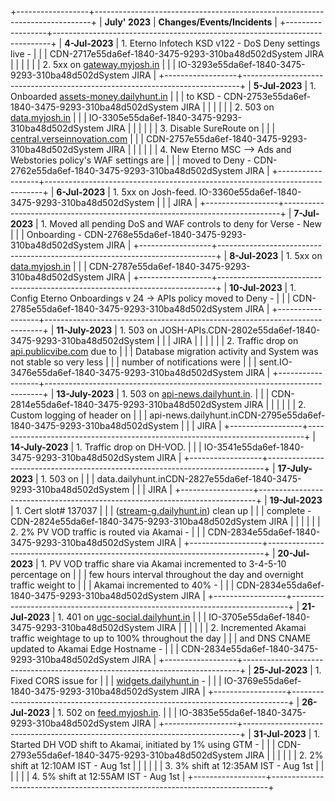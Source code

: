 +------------------+-----------------------------------------------------------------------------+
| **July\' 2023**  | **Changes/Events/Incidents**                                                |
+------------------+-----------------------------------------------------------------------------+
| **4-Jul-2023**   | 1.  Eterno Infotech KSD v122 - DoS Deny settings live -                     |
|                  |     CDN-2717e55da6ef-1840-3475-9293-310ba48d502dSystem JIRA                 |
|                  |                                                                             |
|                  | 2.  5xx on [gateway.myjosh.in](http://gateway.myjosh.in)                    |
|                  |     IO-3293e55da6ef-1840-3475-9293-310ba48d502dSystem JIRA                  |
+------------------+-----------------------------------------------------------------------------+
| **5-Jul-2023**   | 1.  Onboarded [assets-money.dailyhunt.in](http://assets-money.dailyhunt.in) |
|                  |     to KSD - CDN-2753e55da6ef-1840-3475-9293-310ba48d502dSystem JIRA        |
|                  |                                                                             |
|                  | 2.  503 on [data.myjosh.in](http://data.myjosh.in)                          |
|                  |     IO-3305e55da6ef-1840-3475-9293-310ba48d502dSystem JIRA                  |
|                  |                                                                             |
|                  | 3.  Disable SureRoute on                                                    |
|                  |     [central.verseinnovation.com](http://central.verseinnovation.com)       |
|                  |     CDN-2757e55da6ef-1840-3475-9293-310ba48d502dSystem JIRA                 |
|                  |                                                                             |
|                  | 4.  New Eterno MSC \--\> Ads and Webstories policy\'s WAF settings are      |
|                  |     moved to Deny - CDN-2762e55da6ef-1840-3475-9293-310ba48d502dSystem JIRA |
+------------------+-----------------------------------------------------------------------------+
| **6-Jul-2023**   | 1.  5xx on Josh-feed. IO-3360e55da6ef-1840-3475-9293-310ba48d502dSystem     |
|                  |     JIRA                                                                    |
+------------------+-----------------------------------------------------------------------------+
| **7-Jul-2023**   | 1.  Moved all pending DoS and WAF controls to deny for Verse - New          |
|                  |     Onboarding - CDN-2768e55da6ef-1840-3475-9293-310ba48d502dSystem JIRA    |
+------------------+-----------------------------------------------------------------------------+
| **8-Jul-2023**   | 1.  5xx on [data.myjosh.in](http://data.myjosh.in)                          |
|                  |     CDN-2787e55da6ef-1840-3475-9293-310ba48d502dSystem JIRA                 |
+------------------+-----------------------------------------------------------------------------+
| **10-Jul-2023**  | 1.  Config Eterno Onboardings v 24 → APIs policy moved to Deny -            |
|                  |     CDN-2785e55da6ef-1840-3475-9293-310ba48d502dSystem JIRA                 |
+------------------+-----------------------------------------------------------------------------+
| **11-July-2023** | 1.  503 on JOSH-APIs.CDN-2802e55da6ef-1840-3475-9293-310ba48d502dSystem     |
|                  |     JIRA                                                                    |
|                  |                                                                             |
|                  | 2.  Traffic drop on [api.publicvibe.com](http://api.publicvibe.com) due to  |
|                  |     Database migration activity and System was not stable so very less      |
|                  |     number of notifications were                                            |
|                  |     sent.IO-3476e55da6ef-1840-3475-9293-310ba48d502dSystem JIRA             |
+------------------+-----------------------------------------------------------------------------+
| **13-July-2023** | 1.  503 on [api-news.dailyhunt.in](http://api-news.dailyhunt.in).           |
|                  |     CDN-2814e55da6ef-1840-3475-9293-310ba48d502dSystem JIRA                 |
|                  |                                                                             |
|                  | 2.  Custom logging of header on                                             |
|                  |     api-news.dailyhunt.inCDN-2795e55da6ef-1840-3475-9293-310ba48d502dSystem |
|                  |     JIRA                                                                    |
+------------------+-----------------------------------------------------------------------------+
| **14-July-2023** | 1.  Traffic drop on DH-VOD.                                                 |
|                  |     IO-3541e55da6ef-1840-3475-9293-310ba48d502dSystem JIRA                  |
+------------------+-----------------------------------------------------------------------------+
| **17-July-2023** | 1.  503 on                                                                  |
|                  |     data.dailyhunt.inCDN-2827e55da6ef-1840-3475-9293-310ba48d502dSystem     |
|                  |     JIRA                                                                    |
+------------------+-----------------------------------------------------------------------------+
| **19-Jul-2023**  | 1.  Cert slot# 137037                                                       |
|                  |     ([stream-g.dailyhunt.in](http://stream-g.dailyhunt.in)) clean up        |
|                  |     complete - CDN-2824e55da6ef-1840-3475-9293-310ba48d502dSystem JIRA      |
|                  |                                                                             |
|                  | 2.  2% PV VOD traffic is routed via Akamai -                                |
|                  |     CDN-2834e55da6ef-1840-3475-9293-310ba48d502dSystem JIRA                 |
+------------------+-----------------------------------------------------------------------------+
| **20-Jul-2023**  | 1.  PV VOD traffic share via Akamai incremented to 3-4-5-10 percentage on   |
|                  |     few hours interval throughout the day and overnight traffic weight to   |
|                  |     Akamai incremented to 40% -                                             |
|                  |     CDN-2834e55da6ef-1840-3475-9293-310ba48d502dSystem JIRA                 |
+------------------+-----------------------------------------------------------------------------+
| **21-Jul-2023**  | 1.  401 on [ugc-social.dailyhunt.in](http://ugc-social.dailyhunt.in)        |
|                  |     IO-3705e55da6ef-1840-3475-9293-310ba48d502dSystem JIRA                  |
|                  |                                                                             |
|                  | 2.  Incremented Akamai traffic weightage to up to 100% throughout the day   |
|                  |     and DNS CNAME updated to Akamai Edge Hostname -                         |
|                  |     CDN-2834e55da6ef-1840-3475-9293-310ba48d502dSystem JIRA                 |
+------------------+-----------------------------------------------------------------------------+
| **25-Jul-2023**  | 1.  Fixed CORS issue for                                                    |
|                  |     [widgets.dailyhunt.in](http://widgets.dailyhunt.in) -                   |
|                  |     IO-3769e55da6ef-1840-3475-9293-310ba48d502dSystem JIRA                  |
+------------------+-----------------------------------------------------------------------------+
| **26-Jul-2023**  | 1.  502 on [feed.myjosh.in](http://feed.myjosh.in).                         |
|                  |     IO-3835e55da6ef-1840-3475-9293-310ba48d502dSystem JIRA                  |
+------------------+-----------------------------------------------------------------------------+
| **31-Jul-2023**  | 1.  Started DH VOD shift to Akamai, initiated by 1% using GTM -             |
|                  |     CDN-2793e55da6ef-1840-3475-9293-310ba48d502dSystem JIRA                 |
|                  |                                                                             |
|                  | 2.  2% shift at 12:10AM IST - Aug 1st                                       |
|                  |                                                                             |
|                  | 3.  3% shift at 12:35AM IST - Aug 1st                                       |
|                  |                                                                             |
|                  | 4.  5% shift at 12:55AM IST - Aug 1st                                       |
+------------------+-----------------------------------------------------------------------------+
